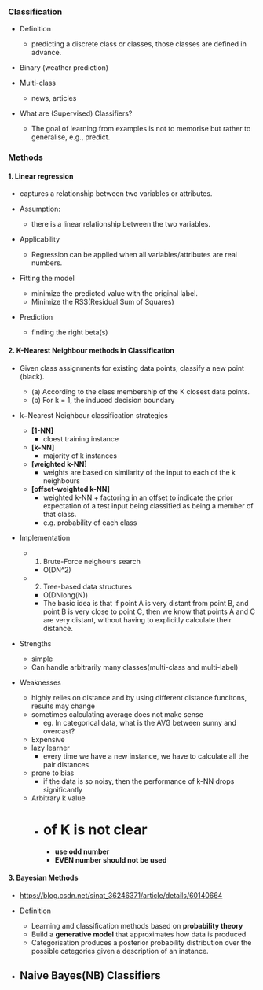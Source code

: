 ### Classification

+ Definition
	- predicting a discrete class or classes, those classes are defined in advance.

+ Binary (weather prediction)
+ Multi-class
	- news, articles

+ What are (Supervised) Classifiers?
	- The goal of learning from examples is not to memorise but rather to generalise, e.g., predict.

### Methods
#### 1. Linear regression
+ captures a relationship between two variables or attributes.

+ Assumption:
	- there is a linear relationship between the two variables.
+ Applicability
	- Regression can be applied when all variables/attributes are real numbers.
+ Fitting the model
	- minimize the predicted value with the original label.
	- Minimize the RSS(Residual Sum of Squares)
+ Prediction
	- finding the right beta(s)

#### 2. K-Nearest Neighbour methods in Classification
+ Given class assignments for existing data points, classify a new point
(black).
	- (a) According to the class membership of the K closest data points.	
	- (b) For k = 1, the induced decision boundary

+ k−Nearest Neighbour classification strategies
	- **[1-NN]**
		- cloest training instance
	- **[k-NN]**
		- majority of k instances
	- **[weighted k-NN]**
		- weights are based on similarity of the input to each of the k neighbours
	- **[offset-weighted k-NN]**
		- weighted k-NN + factoring in an offset to indicate the prior expectation of a test input being classified as being a member of that class.
		- e.g. probability of each class
+ Implementation
	- 1) Brute-Force neighours search
		- O(DN^2)
	- 2) Tree-based data structures
		- O(DNlong(N))
		- The basic idea is that if point A is very distant from point B, and point B is very close to point C, then we know that points A and C are very distant, without having to explicitly calculate their distance.

+ Strengths
	- simple
	- Can handle arbitrarily many classes(multi-class and multi-label)

+ Weaknesses
	- highly relies on distance and by using different distance funcitons, results may change
	- sometimes calculating average does not make sense
		- eg. In categorical data, what is the AVG between sunny and overcast?
	- Expensive
	- lazy learner
		- every time we have a new instance, we have to calculate all the pair distances
	- prone to bias
		- if the data is so noisy, then the performance of k-NN drops significantly
	- Arbitrary k value
		- # of K is not clear
			- **use odd number**
			- **EVEN number should not be used**

#### 3. Bayesian Methods
+ https://blog.csdn.net/sinat_36246371/article/details/60140664
+ Definition
	- Learning and classification methods based on **probability theory**
	- Build a **generative model** that approximates how data is produced
	- Categorisation produces a posterior probability distribution over the possible categories given a description of an instance. 

+ Naive Bayes(NB) Classifiers
	- 













